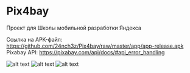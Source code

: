 # Pix4bay
Проект для Школы мобильной разработки Яндекса

Ссылка на APK-файл: https://github.com/24nch3z/Pix4bay/raw/master/app/app-release.apk
Pixabay API: https://pixabay.com/api/docs/#api_error_handling

![alt text](https://s8.hostingkartinok.com/uploads/images/2018/05/b10d16e9ec4f687beeba5837d3d28909.jpg) ![alt text](https://s8.hostingkartinok.com/uploads/images/2018/05/52ef50d39c5e42776c0e07d1c3514ecc.jpg) ![alt text](https://s8.hostingkartinok.com/uploads/images/2018/05/5f5927e870c8b8e35bfbb0bda6484ec8.jpg)
